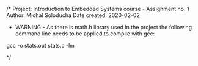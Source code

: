 /* 
Project: Introduction to Embedded Systems course - Assignment no. 1
Author: Michal Soloducha
Date created: 2020-02-02

- WARNING -
As there is math.h library used in the project the following command line needs to be applied to compile with gcc:

gcc -o stats.out stats.c -lm

*/
